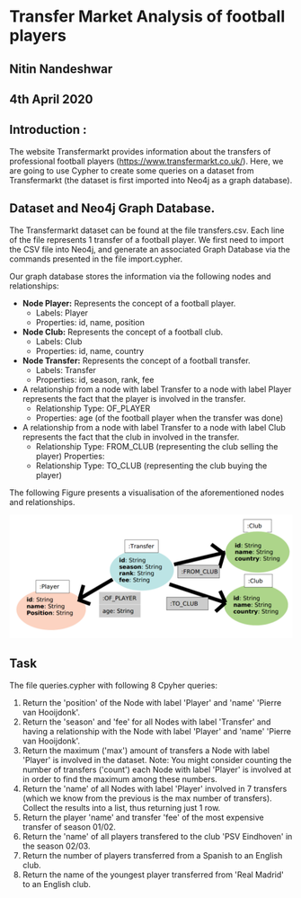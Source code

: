 # Transfer Market Analysis of football players

## Nitin Nandeshwar

## 4th April 2020

## Introduction :

The website Transfermarkt provides information about the transfers of professional football players (https://www.transfermarkt.co.uk/). Here, we are going to use Cypher to create some queries on a dataset from Transfermarkt (the dataset is first imported into Neo4j as a graph database).

## Dataset and Neo4j Graph Database.
The Transfermarkt dataset can be found at the file transfers.csv. Each line of the file represents 1 transfer of a football player. We first need to import the CSV file into Neo4j, and generate an associated Graph Database via the commands
presented in the file import.cypher.

Our graph database stores the information via the following nodes and relationships:
*  **Node Player:** Represents the concept of a football player.
    * Labels: Player
    * Properties: id, name, position
*  **Node Club:** Represents the concept of a football club.
    * Labels: Club
    * Properties: id, name, country
* **Node Transfer:** Represents the concept of a football transfer.
    * Labels: Transfer
    * Properties: id, season, rank, fee
* A relationship from a node with label Transfer to a node with label Player represents the fact that the player is involved in the transfer.
    * Relationship Type: OF_PLAYER
    * Properties: age (of the football player when the transfer was done)
* A relationship from a node with label Transfer to a node with label Club represents the fact that the club in involved in the transfer.
    * Relationship Type: FROM_CLUB (representing the club selling the player)
    Properties:
    * Relationship Type: TO_CLUB (representing the club buying the player)
    
The following Figure presents a visualisation of the aforementioned nodes and relationships.

![](Images/1.PNG)

## Task
The file queries.cypher with following 8 Cpyher queries:
1. Return the 'position' of the Node with label 'Player' and 'name' 'Pierre van Hooijdonk'.
2. Return the 'season' and 'fee' for all Nodes with label 'Transfer' and having a
relationship with the Node with label 'Player' and 'name' 'Pierre van Hooijdonk'.
3. Return the maximum ('max') amount of transfers a Node with label 'Player' is
involved in the dataset.
Note: You might consider counting the number of transfers ('count') each Node with
label 'Player' is involved at in order to find the maximum among these numbers.
4. Return the 'name' of all Nodes with label 'Player' involved in 7 transfers (which we
know from the previous is the max number of transfers). Collect the results into a list,
thus returning just 1 row.
5. Return the player 'name' and transfer 'fee' of the most expensive transfer of season
01/02.
6. Return the 'name' of all players transfered to the club 'PSV Eindhoven' in the season
02/03.
7. Return the number of players transferred from a Spanish to an English club.
8. Return the name of the youngest player transferred from 'Real Madrid' to an English
club.
